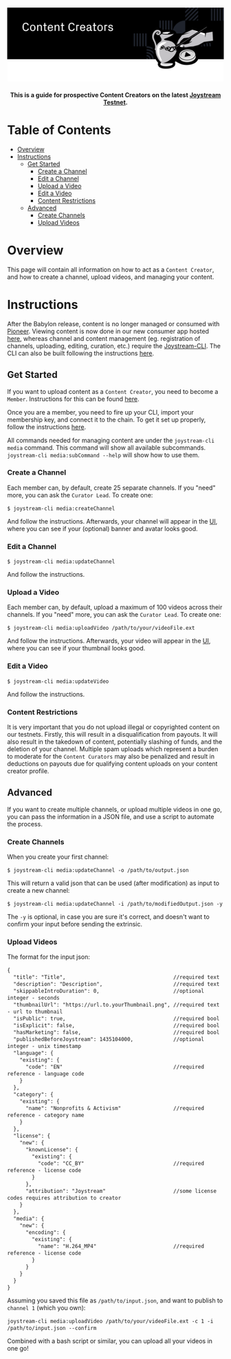 <p align="center"><img src="img/content-creators.svg"></p>

<div align="center">
  <h4>This is a guide for prospective Content Creators on the latest
  <a href="https://testnet.joystream.org/">Joystream Testnet</a>.<h4>
</div>


Table of Contents
==
<!-- TOC START min:1 max:3 link:true asterisk:false update:true -->
- [Overview](#overview)
- [Instructions](#instructions)
  - [Get Started](#get-started)
    - [Create a Channel](#create-a-channel)
    - [Edit a Channel](#edit-a-channel)
    - [Upload a Video](#upload-a-video)
    - [Edit a Video](#edit-a-video)
    - [Content Restrictions](#content-restrictions)
  - [Advanced](#advanced)
    - [Create Channels](#create-channels)
    - [Upload Videos](#upload-videos)
<!-- TOC END -->


# Overview
This page will contain all information on how to act as a `Content Creator`, and how to create a channel, upload videos, and managing your content.

# Instructions
After the Babylon release, content is no longer managed or consumed with [Pioneer](https://testnet.joystream.org). Viewing content is now done in our new consumer app hosted [here](https://play.joystream.org), whereas channel and content management (eg. registration of channels, uploading, editing, curation, etc.) require the [Joystream-CLI](https://www.npmjs.com/package/@joystream/cli). The CLI can also be built following the instructions [here](/tools/cli/README.md).

## Get Started
If you want to upload content as a `Content Creator`, you need to become a `Member`. Instructions for this can be found [here](https://github.com/Joystream/helpdesk/#get-started).

Once you are a member, you need to fire up your CLI, import your membership key, and connect it to the chain. To get it set up properly, follow the instructions [here](/tools/cli/README.md).

All commands needed for managing content are under the `joystream-cli media` command. This command will show all available subcommands. `joystream-cli media:subCommand --help` will show how to use them.

### Create a Channel
Each member can, by default, create 25 separate channels. If you "need" more, you can ask the `Curator Lead`.
To create one:
```
$ joystream-cli media:createChannel
```
And follow the instructions. Afterwards, your channel will appear in the [UI](https://play.joystream.org), where you can see if your (optional) banner and avatar looks good.

### Edit a Channel
```
$ joystream-cli media:updateChannel
```
And follow the instructions.

### Upload a Video
Each member can, by default, upload a maximum of 100 videos across their channels. If you "need" more, you can ask the `Curator Lead`.
To create one:
```
$ joystream-cli media:uploadVideo /path/to/your/videoFile.ext
```
And follow the instructions. Afterwards, your video will appear in the [UI](https://play.joystream.org), where you can see if your thumbnail looks good.

### Edit a Video
```
$ joystream-cli media:updateVideo
```
And follow the instructions.

### Content Restrictions
It is very important that you do not upload illegal or copyrighted content on our testnets. Firstly, this will result in a disqualification from payouts. It will also result in the takedown of content, potentially slashing of funds, and the deletion of your channel. Multiple spam uploads which represent a burden to moderate for the `Content Curators` may also be penalized and result in deductions on payouts due for qualifying content uploads on your content creator profile.

## Advanced
If you want to create multiple channels, or upload multiple videos in one go, you can pass the information in a JSON file, and use a script to automate the process.

### Create Channels
When you create your first channel:
```
$ joystream-cli media:updateChannel -o /path/to/output.json
```
This will return a valid json that can be used (after modification) as input to create a new channel:

```
$ joystream-cli media:updateChannel -i /path/to/modifiedOutput.json -y
```

The `-y` is optional, in case you are sure it's correct, and doesn't want to confirm your input before sending the extrinsic.

### Upload Videos
The format for the input json:
```
{
  "title": "Title",                                   //required text
  "description": "Description",                       //required text
  "skippableIntroDuration": 0,                        //optional integer - seconds
  "thumbnailUrl": "https://url.to.yourThumbnail.png", //required text - url to thumbnail
  "isPublic": true,                                   //required bool
  "isExplicit": false,                                //required bool
  "hasMarketing": false,                              //required bool
  "publishedBeforeJoystream": 1435104000,             //optional integer - unix timestamp
  "language": {
    "existing": {
      "code": "EN"                                    //required reference - language code
    }
  },
  "category": {
    "existing": {
      "name": "Nonprofits & Activism"                 //required reference - category name
    }
  },
  "license": {
    "new": {
      "knownLicense": {
        "existing": {
          "code": "CC_BY"                             //required reference - license code
        }
      },
      "attribution": "Joystream"                      //some license codes requires attribution to creator
    }
  },
  "media": {
    "new": {
      "encoding": {
        "existing": {
          "name": "H.264_MP4"                         //required reference - license code
        }
      }
    }
  }
}
```
Assuming you saved this file as `/path/to/input.json`, and want to publish to `channel 1` (which you own):

```
joystream-cli media:uploadVideo /path/to/your/videoFile.ext -c 1 -i /path/to/input.json --confirm
```
Combined with a bash script or similar, you can upload all your videos in one go!
